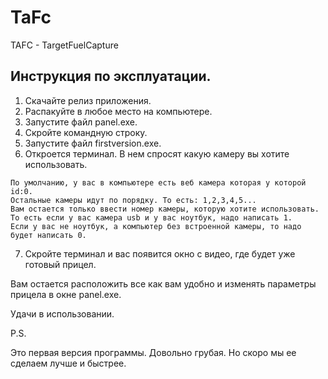 # TaFc
TAFC - TargetFuelCapture

## Инструкция по эксплуатации.

1. Скачайте релиз приложения.
2. Распакуйте в любое место на компьютере.
3. Запустите файл panel.exe.
4. Скройте командную строку.
5. Запустите файл firstversion.exe.
6. Откроется терминал. В нем спросят какую камеру вы хотите использовать.
```language
По умолчанию, у вас в компьютере есть веб камера которая у которой id:0.
Остальные камеры идут по порядку. То есть: 1,2,3,4,5...
Вам остается только ввести номер камеры, которую хотите использовать.
То есть если у вас камера usb и у вас ноутбук, надо написать 1. 
Если у вас не ноутбук, а компьютер без встроенной камеры, то надо будет написать 0.
```
7. Скройте терминал и вас появится окно с видео, где будет уже готовый прицел. 

Вам остается расположить все как вам удобно и изменять параметры прицела в окне panel.exe.

Удачи в использовании.

P.S.

Это первая версия программы. Довольно грубая. Но скоро мы ее сделаем лучше и быстрее.
